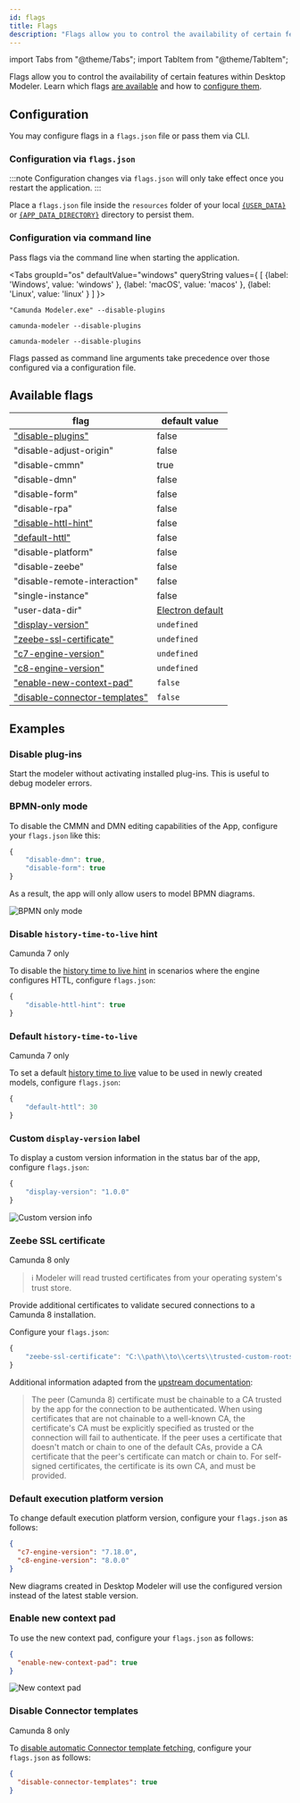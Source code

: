 ```yaml
---
id: flags
title: Flags
description: "Flags allow you to control the availability of certain features within Desktop Modeler."
---
```


import Tabs from "@theme/Tabs";
import TabItem from "@theme/TabItem";

Flags allow you to control the availability of certain features within Desktop Modeler. Learn which flags [are available](#available-flags) and how to [configure them](#configuration).

## Configuration

You may configure flags in a `flags.json` file or pass them via CLI.

### Configuration via `flags.json`

:::note
Configuration changes via `flags.json` will only take effect once you restart the application.
:::

Place a `flags.json` file inside the `resources` folder of your local [`{USER_DATA}`](../search-paths#user-data-directory) or [`{APP_DATA_DIRECTORY}`](../search-paths#app-data-directory) directory to persist them.

### Configuration via command line

Pass flags via the command line when starting the application.

<Tabs groupId="os" defaultValue="windows" queryString values={
[
{label: 'Windows', value: 'windows' },
{label: 'macOS', value: 'macos' },
{label: 'Linux', value: 'linux' }
]
}>

<TabItem value='windows'>

```plain
"Camunda Modeler.exe" --disable-plugins
```

</TabItem>

<TabItem value='macos'>

```plain
camunda-modeler --disable-plugins
```

</TabItem>

<TabItem value='linux'>

```plain
camunda-modeler --disable-plugins
```

</TabItem>
</Tabs>

Flags passed as command line arguments take precedence over those configured via a configuration file.

## Available flags

| flag                                                          | default value                       |
| ------------------------------------------------------------- | ----------------------------------- |
| ["disable-plugins"](#disable-plug-ins)                        | false                               |
| "disable-adjust-origin"                                       | false                               |
| "disable-cmmn"                                                | true                                |
| "disable-dmn"                                                 | false                               |
| "disable-form"                                                | false                               |
| "disable-rpa"                                                 | false                               |
| ["disable-httl-hint"](#disable-history-time-to-live-hint)     | false                               |
| ["default-httl"](#default-history-time-to-live)               | false                               |
| "disable-platform"                                            | false                               |
| "disable-zeebe"                                               | false                               |
| "disable-remote-interaction"                                  | false                               |
| "single-instance"                                             | false                               |
| "user-data-dir"                                               | [Electron default](../search-paths) |
| ["display-version"](#custom-display-version-label)            | `undefined`                         |
| ["zeebe-ssl-certificate"](#zeebe-ssl-certificate)             | `undefined`                         |
| ["c7-engine-version"](#default-execution-platform-version)    | `undefined`                         |
| ["c8-engine-version"](#default-execution-platform-version)    | `undefined`                         |
| ["enable-new-context-pad"](#enable-new-context-pad)           | `false`                             |
| ["disable-connector-templates"](#disable-connector-templates) | `false`                             |

## Examples

### Disable plug-ins

Start the modeler without activating installed plug-ins. This is useful to debug modeler errors.

### BPMN-only mode

To disable the CMMN and DMN editing capabilities of the App, configure your `flags.json` like this:

```js
{
    "disable-dmn": true,
    "disable-form": true
}
```

As a result, the app will only allow users to model BPMN diagrams.

![BPMN only mode](./img/bpmn-only.png)

### Disable `history-time-to-live` hint

<span class="badge badge--platform">Camunda 7 only</span>

To disable the [history time to live hint](../../reference/modeling-guidance/rules/history-time-to-live.md) in scenarios where the engine configures HTTL, configure `flags.json`:

```js
{
    "disable-httl-hint": true
}
```

### Default `history-time-to-live`

<span class="badge badge--platform">Camunda 7 only</span>

To set a default [history time to live](../../reference/modeling-guidance/rules/history-time-to-live.md) value to be used in newly created models, configure `flags.json`:

```js
{
    "default-httl": 30
}
```

### Custom `display-version` label

To display a custom version information in the status bar of the app, configure `flags.json`:

```js
{
    "display-version": "1.0.0"
}
```

![Custom version info](./img/display-version.png)

### Zeebe SSL certificate

<span class="badge badge--cloud">Camunda 8 only</span>

> :information_source: Modeler will read trusted certificates from your operating system's trust store.

Provide additional certificates to validate secured connections to a Camunda 8 installation.

Configure your `flags.json`:

```js
{
    "zeebe-ssl-certificate": "C:\\path\\to\\certs\\trusted-custom-roots.pem"
}
```

Additional information adapted from the [upstream documentation](https://nodejs.org/docs/latest/api/tls.html#tlscreatesecurecontextoptions):

> The peer (Camunda 8) certificate must be chainable to a CA trusted by the app for the connection to be authenticated. When using certificates that are not chainable to a well-known CA, the certificate's CA must be explicitly specified as trusted or the connection will fail to authenticate. If the peer uses a certificate that doesn't match or chain to one of the default CAs, provide a CA certificate that the peer's certificate can match or chain to. For self-signed certificates, the certificate is its own CA, and must be provided.

### Default execution platform version

To change default execution platform version, configure your `flags.json` as follows:

```json
{
  "c7-engine-version": "7.18.0",
  "c8-engine-version": "8.0.0"
}
```

New diagrams created in Desktop Modeler will use the configured version instead of the latest stable version.

### Enable new context pad

To use the new context pad, configure your `flags.json` as follows:

```json
{
  "enable-new-context-pad": true
}
```

![New context pad](./img/new-context-pad.png)

### Disable Connector templates

<span class="badge badge--cloud">Camunda 8 only</span>

To [disable automatic Connector template fetching](../use-connectors.md#automatic-connector-template-fetching), configure your `flags.json` as follows:

```json
{
  "disable-connector-templates": true
}
```
